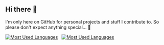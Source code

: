 ## Hi there 👋

I'm only here on GitHub for personal projects and stuff I contribute to. So please don't expect anything special... 🦄

<div>
  <a href="https://github.com/MrReSc/github-readme-stats"><img src="https://github-readme-stats.vercel.app/api/top-langs/?username=MrReSc&layout=compact&theme=radical" alt="Most Used Languages" align="top" /></a>
  &nbsp;
  <a href="https://github.com/MrReSc/github-readme-stats"><img src="https://github-readme-stats.vercel.app/api?username=MrReSc&show_icons=true&theme=radical" alt="Most Used Languages" align="top" /></a>
</div>
